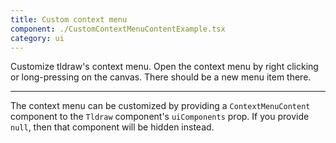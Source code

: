 ```yaml
---
title: Custom context menu
component: ./CustomContextMenuContentExample.tsx
category: ui
---
```


Customize tldraw's context menu. Open the context menu by right clicking or long-pressing on the canvas. There should be a new menu item there.

---

The context menu can be customized by providing a `ContextMenuContent` component to the `Tldraw` component's `uiComponents` prop. If you provide `null`, then that component will be hidden instead.
